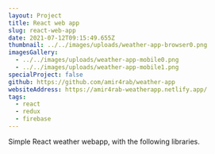 ```yaml
---
layout: Project
title: React web app
slug: react-web-app
date: 2021-07-12T09:15:49.655Z
thumbnail: ../../images/uploads/weather-app-browser0.png
imagesGallery:
  - ../../images/uploads/weather-app-mobile0.png
  - ../../images/uploads/weather-app-mobile1.png
specialProject: false
github: https://github.com/amir4rab/weather-app
websiteAddress: https://amir4rab-weatherapp.netlify.app/
tags:
  - react
  - redux
  - firebase
---
```

Simple React weather webapp, with the following libraries.
